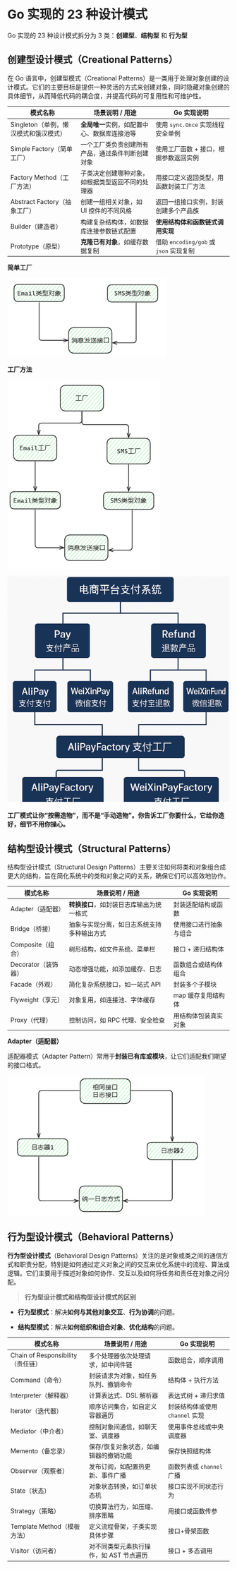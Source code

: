 # Go 实现的 23 种设计模式

 Go 实现的 23 种设计模式拆分为 3 类：**创建型**、**结构型** 和 **行为型**

## 创建型设计模式（Creational Patterns）

在 Go 语言中，创建型模式（Creational Patterns）是一类用于处理对象创建的设计模式。它们的主要目标是提供一种灵活的方式来创建对象，同时隐藏对象创建的具体细节，从而降低代码的耦合度，并提高代码的可复用性和可维护性。

| 模式名称                              | 场景说明 / 用途                                  | Go 实现说明                            |
| ------------------------------------- | ------------------------------------------------ | -------------------------------------- |
| Singleton（单例，懒汉模式和饿汉模式） | **全局唯一**实例，如配置中心、数据库连接池等     | 使用 `sync.Once` 实现线程安全单例      |
| Simple Factory（简单工厂）            | 一个工厂类负责创建所有产品，通过条件判断创建对象 | 使用工厂函数 + 接口，根据参数返回实例  |
| Factory Method（工厂方法）            | 子类决定创建哪种对象，如根据类型返回不同的处理器 | 用接口定义返回类型，用函数封装工厂方法 |
| Abstract Factory（抽象工厂）          | 创建一组相关对象，如 UI 控件的不同风格           | 返回一组接口实例，封装创建多个产品族   |
| Builder（建造者）                     | 构建复杂结构体，如数据库连接参数链式配置         | **使用结构体和函数链式调用实现**       |
| Prototype（原型）                     | **克隆已有对象**，如缓存数据复制                 | 借助 `encoding/gob` 或 `json` 实现复制 |

**简单工厂**



![image-20250421105128818](ReadMe/image-20250421105128818.png)

**工厂方法**

![image-20250421105041201](ReadMe/image-20250421105041201.png)

![image-20250421213247722](ReadMe/image-20250421213247722.png)

**工厂模式让你“按需造物”，而不是“手动造物”。你告诉工厂你要什么，它给你造好，细节不用你操心。**

## 结构型设计模式（Structural Patterns）

结构型设计模式（Structural Design Patterns）主要关注如何将类和对象组合成更大的结构，旨在简化系统中的类和对象之间的关系，确保它们可以高效地协作。

| 模式名称            | 场景说明 / 用途                            | Go 实现说明            |
| ------------------- | ------------------------------------------ | ---------------------- |
| Adapter（适配器）   | **转换接口**，如封装日志库输出为统一格式   | 封装适配结构或函数     |
| Bridge（桥接）      | 抽象与实现分离，如日志系统支持多种输出方式 | 使用接口进行抽象与组合 |
| Composite（组合）   | 树形结构，如文件系统、菜单栏               | 接口 + 递归结构体      |
| Decorator（装饰器） | 动态增强功能，如添加缓存、日志             | 函数组合或结构体组合   |
| Facade（外观）      | 简化复杂系统接口，如一站式 API             | 封装多个子模块         |
| Flyweight（享元）   | 对象复用，如连接池、字体缓存               | map 缓存复用结构体     |
| Proxy（代理）       | 控制访问，如 RPC 代理、安全检查            | 用结构体包装真实对象   |

**Adapter（适配器）**

适配器模式（Adapter Pattern）常用于**封装已有库或模块**，让它们适配我们期望的接口格式。

![image-20250421212733437](ReadMe/image-20250421212733437.png)



## 行为型设计模式（Behavioral Patterns）

**行为型设计模式**（Behavioral Design Patterns）关注的是对象或类之间的通信方式和职责分配，特别是如何通过定义对象之间的交互来优化系统中的流程、算法或逻辑。它们主要用于描述对象如何协作、交互以及如何将任务和责任在对象之间分配。

> **行为型设计模式和结构型设计模式的区别**

- **行为型模式**：解决**如何与其他对象交互**、**行为协调**的问题。

- **结构型模式**：解决**如何组织和组合对象**、**优化结构**的问题。

| 模式名称                          | 场景说明 / 用途                         | Go 实现说明                     |
| --------------------------------- | --------------------------------------- | ------------------------------- |
| Chain of Responsibility（责任链） | 多个处理器依次处理请求，如中间件链      | 函数组合，顺序调用              |
| Command（命令）                   | 封装请求为对象，如任务队列、撤销命令    | 结构体 + 执行方法               |
| Interpreter（解释器）             | 计算表达式、DSL 解析器                  | 表达式树 + 递归求值             |
| Iterator（迭代器）                | 顺序访问集合，如自定义容器遍历          | 封装结构体或使用 `channel` 实现 |
| Mediator（中介者）                | 控制对象间通信，如聊天室、调度器        | 使用事件总线或中央调度器        |
| Memento（备忘录）                 | 保存/恢复对象状态，如编辑器的撤销功能   | 保存快照结构体                  |
| Observer（观察者）                | 发布订阅，如配置热更新、事件广播        | 函数列表或 `channel` 广播       |
| State（状态）                     | 对象状态转换，如订单状态机              | 接口实现不同状态行为            |
| Strategy（策略）                  | 切换算法行为，如压缩、排序策略          | 用接口或函数传参                |
| Template Method（模板方法）       | 定义流程骨架，子类实现具体步骤          | 接口+骨架函数                   |
| Visitor（访问者）                 | 对不同类型元素执行操作，如 AST 节点遍历 | 接口 + 多态调用                 |
